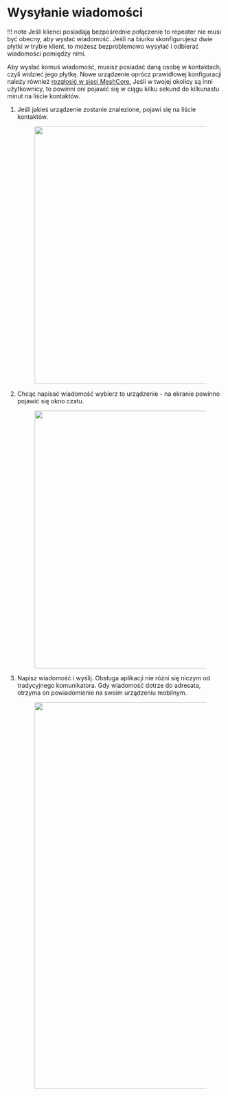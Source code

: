 # Wysyłanie wiadomości

!!! note
    Jeśli klienci posiadają bezpośrednie połączenie to repeater nie musi być obecny, aby wysłać wiadomość. Jeśli na biurku skonfigurujesz dwie płytki w trybie klient, to możesz bezproblemowo wysyłać i odbierać wiadomości pomiędzy nimi.

Aby wysłać komuś wiadomość, musisz posiadać daną osobę w kontaktach, czyli widzieć jego płytkę. Nowe urządzenie oprócz prawidłowej konfiguracji należy również <a href="/zaawansowane/zarzadzanie/wysylanieReklam" target=_blank> rozgłosić w sieci MeshCore.</a> Jeśli w twojej okolicy są inni użytkownicy, to powinni oni pojawić się w ciągu kilku sekund do kilkunastu minut na liście kontaktów.

1. Jeśli jakieś urządzenie zostanie znalezione, pojawi się na liście kontaktów. 
    <figure markdown="span">
        <img src="/jakZaczac/img/wysylanieWiadomosci/1.webp" width="600px">
    </figure>

2. Chcąc napisać wiadomość wybierz to urządzenie - na ekranie powinno pojawić się okno czatu. 
    <figure markdown="span">
        <img src="/jakZaczac/img/wysylanieWiadomosci/2.webp" width="600px">
    </figure>

3. Napisz wiadomość i wyślij. Obsługa aplikacji nie różni się niczym od tradycyjnego komunikatora. Gdy wiadomość dotrze do adresata, otrzyma on powiadomienie na swoim urządzeniu mobilnym. 
    <figure markdown="span">
        <img src="/jakZaczac/img/wysylanieWiadomosci/3.webp" width="900px">
    </figure>

